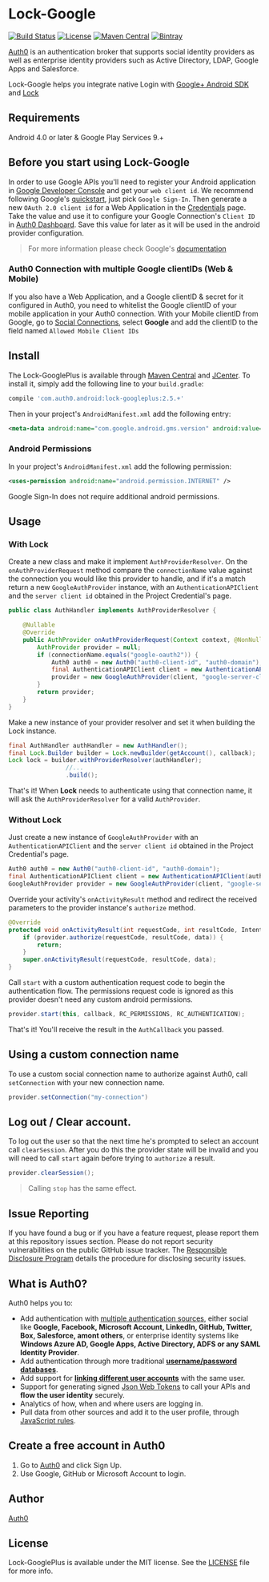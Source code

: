 # Lock-Google

[![Build Status](https://travis-ci.org/auth0/Lock-GooglePlus.Android.svg?branch=master)](https://travis-ci.org/auth0/Lock-GooglePlus.Android)
[![License](http://img.shields.io/:license-mit-blue.svg?style=flat)](http://doge.mit-license.org)
[![Maven Central](https://img.shields.io/maven-central/v/com.auth0.android/lock-googleplus.svg)](http://search.maven.org/#search%7Cga%7C1%7Cg%3A%22com.auth0.android%22%20AND%20a%3A%22lock-googleplus%22)
[![Bintray](https://api.bintray.com/packages/auth0/lock-android/lock-googleplus/images/download.svg) ](https://bintray.com/auth0/lock-android/lock-googleplus/_latestVersion)

[Auth0](https://auth0.com) is an authentication broker that supports social identity providers as well as enterprise identity providers such as Active Directory, LDAP, Google Apps and Salesforce.

Lock-Google helps you integrate native Login with [Google+ Android SDK](https://developers.google.com/+/mobile/android/) and [Lock](https://auth0.com/lock)

## Requirements

Android 4.0 or later & Google Play Services 9.+

## Before you start using Lock-Google

In order to use Google APIs you'll need to register your Android application in [Google Developer Console](https://console.developers.google.com/project) and get your `web client id`.
We recommend following Google's [quickstart](https://developers.google.com/mobile/add?platform=android), just pick `Google Sign-In`. Then generate a new `OAuth 2.0 client id` for a Web Application in the [Credentials](https://console.developers.google.com/apis/credentials?project=_) page. Take the value and use it to configure your Google Connection's `Client ID` in [Auth0 Dashboard](https://manage.auth0.com/#/connections/social). Save this value for later as it will be used in the android provider configuration.


> For more information please check Google's [documentation](https://developers.google.com/identity/sign-in/android/)

### Auth0 Connection with multiple Google clientIDs (Web & Mobile)

If you also have a Web Application, and a Google clientID & secret for it configured in Auth0, you need to whitelist the Google clientID of your mobile application in your Auth0 connection. With your Mobile clientID from Google, go to [Social Connections](https://manage.auth0.com/#/connections/social), select **Google** and add the clientID to the field named `Allowed Mobile Client IDs`

## Install

The Lock-GooglePlus is available through [Maven Central](http://search.maven.org) and [JCenter](https://bintray.com/bintray/jcenter). To install it, simply add the following line to your `build.gradle`:

```gradle
compile 'com.auth0.android:lock-googleplus:2.5.+'
```

Then in your project's `AndroidManifest.xml` add the following entry:

```xml
<meta-data android:name="com.google.android.gms.version" android:value="@integer/google_play_services_version" />
```


### Android Permissions

In your project's `AndroidManifest.xml` add the following permission:

```xml
<uses-permission android:name="android.permission.INTERNET" />
```

Google Sign-In does not require additional android permissions.


## Usage


### With Lock

Create a new class and make it implement `AuthProviderResolver`. On the `onAuthProviderRequest` method compare the `connectionName` value against the connection you would like this provider to handle, and if it's a match return a new `GoogleAuthProvider` instance, with an `AuthenticationAPIClient` and the `server client id` obtained in the Project Credential's page.

```java
public class AuthHandler implements AuthProviderResolver {

    @Nullable
    @Override
    public AuthProvider onAuthProviderRequest(Context context, @NonNull AuthCallback callback, @NonNull String connectionName) {
        AuthProvider provider = null;
        if (connectionName.equals("google-oauth2")) {
            Auth0 auth0 = new Auth0("auth0-client-id", "auth0-domain");
            final AuthenticationAPIClient client = new AuthenticationAPIClient(auth0);
            provider = new GoogleAuthProvider(client, "google-server-client-id");
        }
        return provider;
    }
}

```

Make a new instance of your provider resolver and set it when building the Lock instance.

```java
final AuthHandler authHandler = new AuthHandler(); 
final Lock.Builder builder = Lock.newBuilder(getAccount(), callback);
Lock lock = builder.withProviderResolver(authHandler);
                //...
                .build();
```

That's it! When **Lock** needs to authenticate using that connection name, it will ask the `AuthProviderResolver` for a valid `AuthProvider`.

### Without Lock

Just create a new instance of `GoogleAuthProvider` with an `AuthenticationAPIClient` and the `server client id` obtained in the Project Credential's page.

```java
Auth0 auth0 = new Auth0("auth0-client-id", "auth0-domain");
final AuthenticationAPIClient client = new AuthenticationAPIClient(auth0);
GoogleAuthProvider provider = new GoogleAuthProvider(client, "google-server-client-id");
```

Override your activity's `onActivityResult` method and redirect the received parameters to the provider instance's `authorize` method.

```java
@Override
protected void onActivityResult(int requestCode, int resultCode, Intent data) {
    if (provider.authorize(requestCode, resultCode, data)) {
        return;
    }
    super.onActivityResult(requestCode, resultCode, data);
}
```

Call `start` with a custom authentication request code to begin the authentication flow. The permissions request code is ignored as this provider doesn't need any custom android permissions.

```java
provider.start(this, callback, RC_PERMISSIONS, RC_AUTHENTICATION);
```

That's it! You'll receive the result in the `AuthCallback` you passed.

## Using a custom connection name
To use a custom social connection name to authorize against Auth0, call `setConnection` with your new connection name.

```java
provider.setConnection("my-connection")
```

## Log out / Clear account.
To log out the user so that the next time he's prompted to select an account call `clearSession`. After you do this the provider state will be invalid and you will need to call `start` again before trying to `authorize` a result.

```java
provider.clearSession();
```
 
> Calling `stop` has the same effect.


## Issue Reporting

If you have found a bug or if you have a feature request, please report them at this repository issues section. Please do not report security vulnerabilities on the public GitHub issue tracker. The [Responsible Disclosure Program](https://auth0.com/whitehat) details the procedure for disclosing security issues.

## What is Auth0?

Auth0 helps you to:

* Add authentication with [multiple authentication sources](https://docs.auth0.com/identityproviders), either social like **Google, Facebook, Microsoft Account, LinkedIn, GitHub, Twitter, Box, Salesforce, amont others**, or enterprise identity systems like **Windows Azure AD, Google Apps, Active Directory, ADFS or any SAML Identity Provider**.
* Add authentication through more traditional **[username/password databases](https://docs.auth0.com/mysql-connection-tutorial)**.
* Add support for **[linking different user accounts](https://docs.auth0.com/link-accounts)** with the same user.
* Support for generating signed [Json Web Tokens](https://docs.auth0.com/jwt) to call your APIs and **flow the user identity** securely.
* Analytics of how, when and where users are logging in.
* Pull data from other sources and add it to the user profile, through [JavaScript rules](https://docs.auth0.com/rules).

## Create a free account in Auth0

1. Go to [Auth0](https://auth0.com) and click Sign Up.
2. Use Google, GitHub or Microsoft Account to login.

## Author

[Auth0](auth0.com)

## License

Lock-GooglePlus is available under the MIT license. See the [LICENSE](LICENSE) file for more info.
